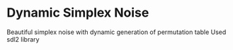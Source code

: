 # Dynamic Simplex Noise
Beautiful simplex noise with dynamic generation of permutation table
Used sdl2 library
